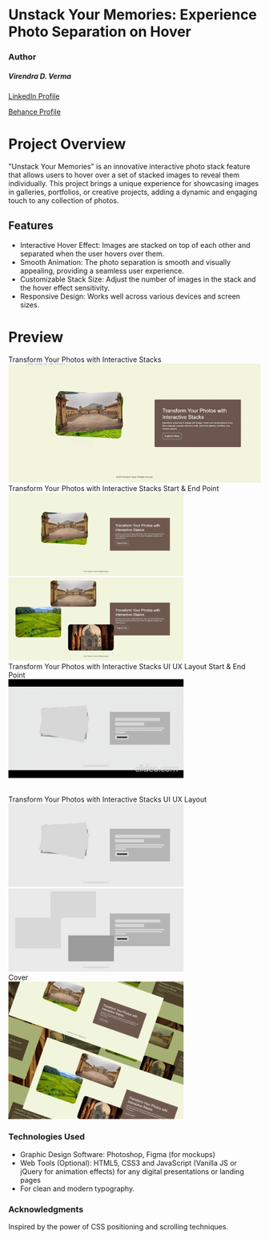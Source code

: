 # Unstack Your Memories: Experience Photo Separation on Hover

### Author
##### Virendra D. Verma

<a href="https://www.linkedin.com/in/dharmendraverma95/" target="_blank">LinkedIn Profile </a>

<a href="https://www.behance.net/dhirukumar" target="_blank">Behance Profile </a>


# Project Overview

"Unstack Your Memories" is an innovative interactive photo stack feature that allows users to hover over a set of stacked images to reveal them individually. This project brings a unique experience for showcasing images in galleries, portfolios, or creative projects, adding a dynamic and engaging touch to any collection of photos.


## Features
- Interactive Hover Effect: Images are stacked on top of each other and separated when the user hovers over them.
- Smooth Animation: The photo separation is smooth and visually appealing, providing a seamless user experience.
- Customizable Stack Size: Adjust the number of images in the stack and the hover effect sensitivity.
- Responsive Design: Works well across various devices and screen sizes.



# Preview
<span>Transform Your Photos with Interactive Stacks</span>
<br />
<a href="https://www.behance.net/gallery/219384251/Unstack-Photo-Separation-on-Hover" target="_blank">
<img style="width:550px;" src="./img/landingPageSec.gif" alt="" /></a>
<br/>
<span>Transform Your Photos with Interactive Stacks Start & End Point </span>
<br/>
<a href="https://www.behance.net/gallery/219384251/Unstack-Photo-Separation-on-Hover" target="_blank">
<img style="width:350px;" src="./img/landingPageSec.png" alt="" />
<img style="width:350px;" src="./img/landingPageHoverSec.png" alt=""  />
</a>
<br/>
<span>Transform Your Photos with Interactive Stacks UI UX Layout Start & End Point</span>
<br/>
<a href="https://www.behance.net/gallery/219384251/Unstack-Photo-Separation-on-Hover" target="_blank">
<img style="width:350px;" src="./img/landingPageHoverSecUIUXLayoutStartEnd.gif" alt="" />
</a>

<br />
<span>Transform Your Photos with Interactive Stacks UI UX Layout</span>
<br />
<a href="https://www.behance.net/gallery/219384251/Unstack-Photo-Separation-on-Hover" target="_blank">
<img style="width:350px;" src="./img/landingPageSecUIUXLayout.png" alt="" />
<img style="width:350px;" src="./img/landingPageHoverSecUIUXLayout.png" alt="" />
</a>
<br/>
<span>Cover</span>
<br/>
<a href="https://www.behance.net/gallery/219384251/Unstack-Photo-Separation-on-Hover" target="_blank">
<img style="width:350px;" src="./img/cover.png" alt="" />
</a>
<br />

### Technologies Used
<ul>
  <li>Graphic Design Software: Photoshop, Figma (for mockups)</li>
  <li>Web Tools (Optional): HTML5, CSS3 and JavaScript (Vanilla JS or jQuery for animation effects)  for any digital presentations or landing pages</li>
  <li>For clean and modern typography.
</li>
</ul>

###  Acknowledgments
Inspired by the power of CSS positioning and scrolling techniques.